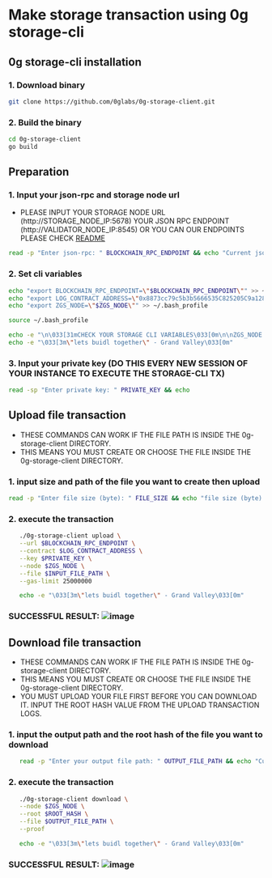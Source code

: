 # Make storage transaction using 0g storage-cli

## 0g storage-cli installation
### 1. Download binary
 ```bash
 git clone https://github.com/0glabs/0g-storage-client.git
 ```

### 2. Build the binary
 ```bash
 cd 0g-storage-client
 go build
 ```

## Preparation
### 1. Input your json-rpc and storage node url
-   PLEASE INPUT YOUR STORAGE NODE URL (http://STORAGE_NODE_IP:5678) YOUR JSON RPC ENDPOINT (http://VALIDATOR_NODE_IP:8545) OR YOU CAN OUR ENDPOINTS PLEASE CHECK [README](https://github.com/hubofvalley/Testnet-Guides/blob/main/0g%20(zero-gravity)/README.md)
 ```bash
 read -p "Enter json-rpc: " BLOCKCHAIN_RPC_ENDPOINT && echo "Current json-rpc: $BLOCKCHAIN_RPC_ENDPOINT" && read -p "Enter storage node url: " ZGS_NODE && echo "Current storage node url: $ZGS_NODE"
 ```

### 2. Set cli variables
 ```bash
 echo "export BLOCKCHAIN_RPC_ENDPOINT=\"$BLOCKCHAIN_RPC_ENDPOINT\"" >> ~/.bash_profile
 echo "export LOG_CONTRACT_ADDRESS=\"0x8873cc79c5b3b5666535C825205C9a128B1D75F1\"" >> ~/.bash_profile
 echo "export ZGS_NODE=\"$ZGS_NODE\"" >> ~/.bash_profile

 source ~/.bash_profile

 echo -e "\n\033[31mCHECK YOUR STORAGE CLI VARIABLES\033[0m\n\nZGS_NODE: $ZGS_NODE\nLOG_CONTRACT_ADDRESS: $LOG_CONTRACT_ADDRESS\nBLOCKCHAIN_RPC_ENDPOINT: $BLOCKCHAIN_RPC_ENDPOINT\n\n"
echo -e "\033[3m\"lets buidl together\" - Grand Valley\033[0m"
 ```

### 3. Input your private key (DO THIS EVERY NEW SESSION OF YOUR INSTANCE TO EXECUTE THE STORAGE-CLI TX)
 ```bash
 read -sp "Enter private key: " PRIVATE_KEY && echo
 ```

## Upload file transaction
-   THESE COMMANDS CAN WORK IF THE FILE PATH IS INSIDE THE 0g-storage-client DIRECTORY.
-   THIS MEANS YOU MUST CREATE OR CHOOSE THE FILE INSIDE THE 0g-storage-client DIRECTORY.
### 1. input size and path of the file you want to create then upload
 ```bash
 read -p "Enter file size (byte): " FILE_SIZE && echo "file size (byte): $FILE_SIZE" && read -p "Enter file name: " INPUT_FILE_PATH && echo "Current file name: $INPUT_FILE_PATH" && ./0g-storage-client gen --size $FILE_SIZE --file $INPUT_FILE_PATH
 ```

### 2. execute the transaction
 ```bash
    ./0g-storage-client upload \
    --url $BLOCKCHAIN_RPC_ENDPOINT \
    --contract $LOG_CONTRACT_ADDRESS \
    --key $PRIVATE_KEY \
    --node $ZGS_NODE \
    --file $INPUT_FILE_PATH \
    --gas-limit 25000000

    echo -e "\033[3m\"lets buidl together\" - Grand Valley\033[0m"
 ```

 ###  SUCCESSFUL RESULT: ![image](https://github.com/hubofvalley/Testnet-Guides/assets/100946299/421cb81a-3f2b-41d5-b798-e7f1897f2802)

## Download file transaction
-   THESE COMMANDS CAN WORK IF THE FILE PATH IS INSIDE THE 0g-storage-client DIRECTORY.
-   THIS MEANS YOU MUST CREATE OR CHOOSE THE FILE INSIDE THE 0g-storage-client DIRECTORY.
-   YOU MUST UPLOAD YOUR FILE FIRST BEFORE YOU CAN DOWNLOAD IT. INPUT THE ROOT HASH VALUE FROM THE UPLOAD TRANSACTION LOGS.

### 1. input the output path and the root hash of the file you want to download
 ```bash
    read -p "Enter your output file path: " OUTPUT_FILE_PATH && echo "Current output file path: $OUTPUT_FILE_PATH" && read -p "Enter the file root hash: " ROOT_HASH && echo "Current file root hash: $ROOT_HASH"
 ```

### 2.  execute the transaction
 ```bash
    ./0g-storage-client download \
    --node $ZGS_NODE \
    --root $ROOT_HASH \
    --file $OUTPUT_FILE_PATH \
    --proof

    echo -e "\033[3m\"lets buidl together\" - Grand Valley\033[0m"
 ```

### SUCCESSFUL RESULT: ![image](https://github.com/hubofvalley/Testnet-Guides/assets/100946299/ea095625-ae68-427e-a626-d742dcb575a7)
